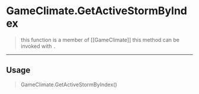 # GameClimate.GetActiveStormByIndex
> this function is a member of [[GameClimate]]
> this method can be invoked with `.`
-----
## Usage
> GameClimate.GetActiveStormByIndex()

